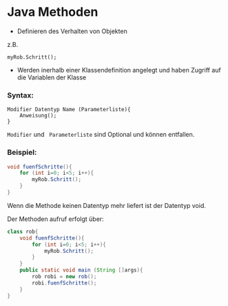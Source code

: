 # Java Methoden

* Definieren des Verhalten von Objekten

z.B.
```
myRob.Schritt();
```

* Werden inerhalb einer Klassendefinition angelegt und haben Zugriff auf die Variablen der Klasse

### Syntax:

```
Modifier Datentyp Name (Parameterliste){
    Anweisung();
}
```

<code>Modifier</code> und <code> Parameterliste</code> sind Optional und können entfallen.

### Beispiel:

```java
void fuenfSchritte(){
    for (int i=0; i<5; i++){
        myRob.Schritt();
    }
}
```

Wenn die Methode keinen Datentyp mehr liefert ist der Datentyp void.

Der Methoden aufruf erfolgt über:

```java
class rob{
    void fuenfSchritte(){
        for (int i=0; i<5; i++){
            myRob.Schritt();
        }
    }
    public static void main (String []args){
        rob robi = new rob();
        robi.fuenfSchritte();
    }
}
```